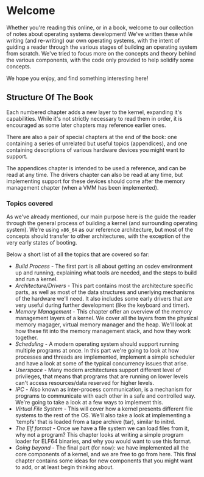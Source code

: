 # Welcome

Whether you're reading this online, or in a book, welcome to our collection of notes about operating systems development! We've written these while writing (and re-writing) our own operating systems, with the intent of guiding a reader through the various stages of building an operating system from scratch. We've tried to focus more on the concepts and theory behind the various components, with the code only provided to help solidify some concepts.

We hope you enjoy, and find something interesting here!

## Structure Of The Book

Each numbered chapter adds a new layer to the kernel, expanding it's capabilities. While it's not strictly necessary to read them in order, it is encouraged as some later chapters may reference earlier ones. 

There are also a pair of special chapters at the end of the book: one containing a series of unrelated but useful topics (appendices), and one containing descriptions of various hardware devices you might want to support. 

The appendices chapter is intended to be used a reference, and can be read at any time. The drivers chapter can also be read at any time, but implementing support for these devices should come after the memory management chapter (when a VMM has been implemented).

### Topics covered

As we've already mentioned, our main purpose here is the guide the reader through the general process of building a kernel (and surrounding operating system). We're using `x86_64` as our reference architecture, but most of the concepts should transfer to other architectures, with the exception of the very early states of booting.

Below a short list of all the topics that are covered so far: 

* *Build Process* - The first part is all about getting an osdev environment up and running, explaining what tools are needed, and the steps to build and run a kernel.
* *Architecture/Drivers* - This part contains most the architecture specific parts, as well as most of the data structures and unerlying mechanisms of the hardware we'll need. It also includes some early drivers that are very useful during further development (like the keyboard and timer).
* *Memory Management* - This chapter offer an overview of the memory management layers of a kernel. We cover all the layers from the physical memory magager, virtual memory manager and the heap. We'll look at how these fit into the memory management stack, and how they work together.
* *Scheduling* - A modern operating system should support running multiple programs at once. In this part we're going to look at how processes and threads are implemented, implement a simple scheduler and have a look at some of the typical concurrency issues that arise. 
* *Userspace* - Many modern architectures support different level of privileges, that means that programs that are running on lower levels can't access resources/data reserved for higher levels.
* *IPC* - Also known as inter-process communication, is a mechanism for programs to communicate with each other in a safe and controlled way. We're going to take a look at a few ways to implement this.
* *Virtual File System* - This will cover how a kernel presents different file systems to the rest of the OS. We'll also take a look at implementing a 'tempfs' that is loaded from a tape archive (tar), similar to initrd. 
* *The Elf format* - Once we have a file system we can load files from it, why not a program? This chapter looks at writing a simple program loader for ELF64 binaries, and why you would want to use this format.
* *Going beyond* - The final part (for now): we have implemented all the core components of a kernel, and we are free to go from here. This final chapter contains some ideas for new components that you might want to add, or at least begin thinking about.
